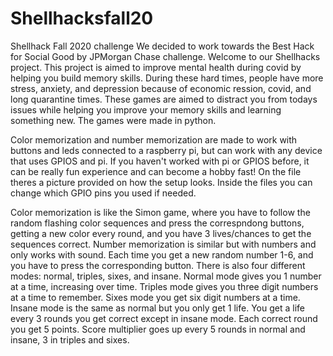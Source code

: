 # Shellhacksfall20
Shellhack Fall 2020 challenge
We decided to work towards the Best Hack for Social Good by JPMorgan Chase challenge.
Welcome to our Shellhacks project.
This project is aimed to improve mental health during covid by helping you build memory skills.
During these hard times, people have more stress, anxiety, and depression because of economic ression, covid, and long quarantine times.
These games are aimed to distract you from todays issues while helping you improve your memory skills and learning something new.
The games were made in python.

Color memorization and number memorization are made to work with buttons and leds connected to a raspberry pi, but can work with any device that uses GPIOS and pi.
If you haven't worked with pi or GPIOS before, it can be really fun experience and can become a hobby fast!
On the file theres a picture provided on how the setup looks. Inside the files you can change which GPIO pins you used if needed.

Color memorization is like the Simon game, where you have to follow the random flashing color sequences and press the correspndong buttons, getting a new color every round, and you have 3 lives/chances to get the sequences correct. Number memorization is similar but with numbers and only works with sound. Each time you get a new random number 1-6, and you have to press the corresponding button. There is also four different modes: normal, triples, sixes, and insane. Normal mode gives you 1 number at a time, increasing over time. Triples mode gives you three digit numbers at a time to remember. Sixes mode you get six digit numbers at a time. Insane mode is the same as normal but you only get 1 life. You get a life every 3 rounds you get correct except in insane mode. Each correct round you get 5 points. Score multiplier goes up every 5 rounds in normal and insane, 3 in triples and sixes.
